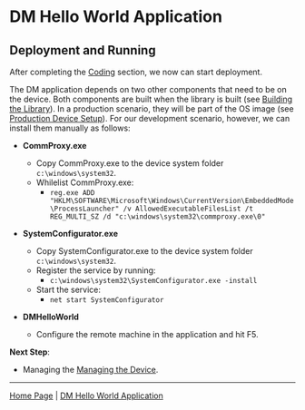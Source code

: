 # DM Hello World Application
## Deployment and Running

After completing the [Coding](dm-hello-world-coding.md) section, we now can start deployment.

The DM application depends on two other components that need to be on the device. Both components are built when the library is built (see [Building the Library](building-the-library.md)).
In a production scenario, they will be part of the OS image (see [Production Device Setup](production-device-setup.md)). For our development scenario, however, we can install them manually as follows:

- **CommProxy.exe**
  - Copy CommProxy.exe to the device system folder `c:\windows\system32`.
  - Whilelist CommProxy.exe:
      - `reg.exe ADD "HKLM\SOFTWARE\Microsoft\Windows\CurrentVersion\EmbeddedMode\ProcessLauncher" /v AllowedExecutableFilesList /t REG_MULTI_SZ /d "c:\windows\system32\commproxy.exe\0"`

- **SystemConfigurator.exe**
  - Copy SystemConfigurator.exe to the device system folder `c:\windows\system32`.
  - Register the service by running:
      - `c:\windows\system32\SystemConfigurator.exe -install`
  - Start the service:
      - `net start SystemConfigurator`

- **DMHelloWorld**
  - Configure the remote machine in the application and hit F5.

**Next Step**:

- Managing the [Managing the Device](dm-hello-world-managing.md).

----

[Home Page](../README.md) | [DM Hello World Application](dm-hello-world-overview.md)